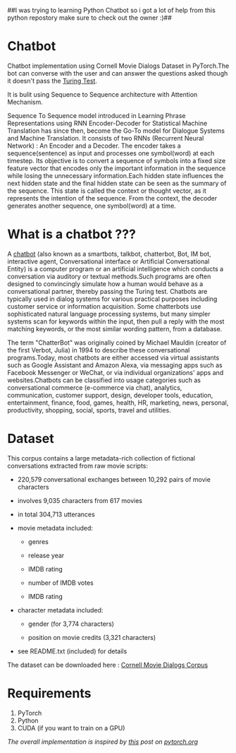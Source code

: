 ##I was trying to learning Python Chatbot so i got a lot of help from this python repostory make sure to check out the owner :)##
# Chatbot


Chatbot implementation using Cornell Movie Dialogs Dataset in PyTorch.The bot can converse with the user and can answer the questions asked though it doesn't pass the [Turing Test](https://en.wikipedia.org/wiki/Turing_test).

It is bulit using Sequence to Sequence architecture with Attention Mechanism.

Sequence To Sequence model introduced in Learning Phrase Representations using RNN Encoder-Decoder for Statistical Machine Translation has since then, become the Go-To model for Dialogue Systems and Machine Translation. It consists of two RNNs (Recurrent Neural Network) : An Encoder and a Decoder. The encoder takes a sequence(sentence) as input and processes one symbol(word) at each timestep. Its objective is to convert a sequence of symbols into a fixed size feature vector that encodes only the important information in the sequence while losing the unnecessary information.Each hidden state influences the next hidden state and the final hidden state can be seen as the summary of the sequence. This state is called the context or thought vector, as it represents the intention of the sequence. From the context, the decoder generates another sequence, one symbol(word) at a time.

# What is a chatbot ???

A [chatbot](https://en.wikipedia.org/wiki/Chatbot) (also known as a smartbots, talkbot, chatterbot, Bot, IM bot, interactive agent, Conversational interface or Artificial Conversational Entity) 
is a computer program or an artificial intelligence which conducts a conversation via auditory or textual methods.Such programs are often 
designed to convincingly simulate how a human would behave as a conversational partner, thereby passing the Turing test. Chatbots are 
typically used in dialog systems for various practical purposes including customer service or information acquisition. Some chatterbots 
use sophisticated natural language processing systems, but many simpler systems scan for keywords within the input, then pull a reply 
with the most matching keywords, or the most similar wording pattern, from a database.

The term "ChatterBot" was originally coined by Michael Mauldin (creator of the first Verbot, Julia) in 1994 to describe these 
conversational programs.Today, most chatbots are either accessed via virtual assistants such as Google Assistant and Amazon Alexa, via 
messaging apps such as Facebook Messenger or WeChat, or via individual organizations' apps and websites.Chatbots can be classified into 
usage categories such as conversational commerce (e-commerce via chat), analytics, communication, customer support, design, 
developer tools, education, entertainment, finance, food, games, health, HR, marketing, news, personal, productivity, shopping, social, 
sports, travel and utilities.


# Dataset

This corpus contains a large metadata-rich collection of fictional conversations extracted from raw movie scripts:

* 220,579 conversational exchanges between 10,292 pairs of movie characters

* involves 9,035 characters from 617 movies

* in total 304,713 utterances

* movie metadata included:

    * genres

    * release year

    * IMDB rating

    * number of IMDB votes

    * IMDB rating

* character metadata included:

    * gender (for 3,774 characters)

    * position on movie credits (3,321 characters)

* see README.txt (included) for details

The dataset can be downloaded here : [Cornell Movie Dialogs Corpus](https://www.cs.cornell.edu/~cristian/Cornell_Movie-Dialogs_Corpus.html)
# Requirements

1. PyTorch
2. Python
3. CUDA (if you want to train on a GPU)

*The overall implementation is inspired by [this](https://pytorch.org/tutorials/beginner/chatbot_tutorial.html) post on [pytorch.org](https://pytorch.org/)*


